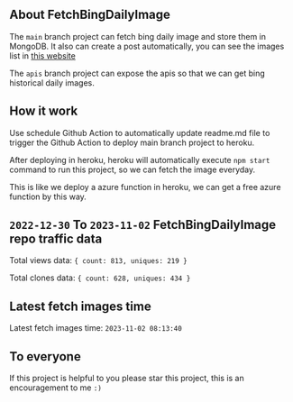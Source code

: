 ## About FetchBingDailyImage

The `main` branch project can fetch bing daily image and store them in MongoDB.
It also can create a post automatically, you can see the images list in [this website](https://oursalbum.netlify.app)

The `apis` branch project can expose the apis so that we can get bing historical daily images.

## How it work

Use schedule Github Action to automatically update readme.md file to trigger the Github Action to deploy main branch project to heroku.

After deploying in heroku, heroku will automatically execute `npm start` command to run this project, so we can fetch the image everyday.

This is like we deploy a azure function in heroku, we can get a free azure function by this way.

## `2022-12-30` To `2023-11-02` FetchBingDailyImage repo traffic data

Total views data: `{ count: 813, uniques: 219 }`

Total clones data: `{ count: 628, uniques: 434 }`

## Latest fetch images time

Latest fetch images time: `2023-11-02 08:13:40`

## To everyone

If this project is helpful to you please star this project, this is an encouragement to me `:)`



